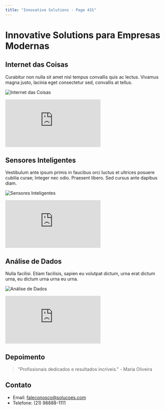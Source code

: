 ```yaml
---
title: "Innovative Solutions - Page 431"
---
```


# Innovative Solutions para Empresas Modernas

## Internet das Coisas
Curabitur non nulla sit amet nisl tempus convallis quis ac lectus. Vivamus magna justo, lacinia eget consectetur sed, convallis at tellus.

![Internet das Coisas](https://source.unsplash.com/800x400/?iot,technology,devices,1524)
<iframe class="w-full h-64 object-cover rounded-lg shadow-lg my-4" src="https://www.youtube.com/embed/ejubeppy9mc" frameborder="0" allowfullscreen></iframe>

## Sensores Inteligentes
Vestibulum ante ipsum primis in faucibus orci luctus et ultrices posuere cubilia curae; Integer nec odio. Praesent libero. Sed cursus ante dapibus diam.

![Sensores Inteligentes](https://source.unsplash.com/800x400/?smart,sensor,technology,8030)
<iframe class="w-full h-64 object-cover rounded-lg shadow-lg my-4" src="https://www.youtube.com/embed/XT35XdL0frc" frameborder="0" allowfullscreen></iframe>

## Análise de Dados
Nulla facilisi. Etiam facilisis, sapien eu volutpat dictum, urna erat dictum urna, eu dictum urna urna eu urna.

![Análise de Dados](https://source.unsplash.com/800x400/?data,analytics,computer,9425)
<iframe class="w-full h-64 object-cover rounded-lg shadow-lg my-4" src="https://www.youtube.com/embed/l3Ea_hq9vW4" frameborder="0" allowfullscreen></iframe>

## Depoimento
> "Profissionais dedicados e resultados incríveis." - Maria Oliveira

## Contato
- Email: faleconosco@solucoes.com
- Telefone: (21) 98888-1111
